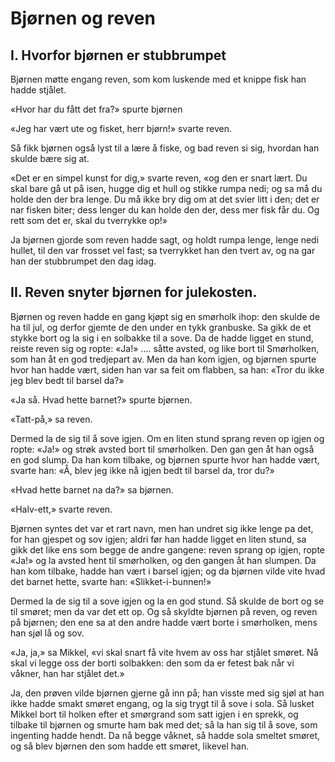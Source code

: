 # Bjørnen og reven

## I. Hvorfor bjørnen er stubbrumpet

Bjørnen møtte engang reven, som kom luskende med et knippe fisk han hadde stjålet.

«Hvor har du fått det fra?» spurte bjørnen

«Jeg har vært ute og fisket, herr bjørn!» svarte reven.

Så fikk bjørnen også lyst til a lære å fiske, og bad reven si sig, hvordan han skulde bære sig at.

«Det er en simpel kunst for dig,» svarte reven, «og den er snart lært. Du skal bare gå ut på isen, hugge dig et hull og stikke rumpa nedi; og sa må du holde den der bra lenge. Du må ikke bry dig om at det svier litt i den; det er nar fisken biter; dess lenger du kan holde den der, dess mer fisk får du. Og rett som det er, skal du tverrykke op!»

Ja bjørnen gjorde som reven hadde sagt, og holdt rumpa lenge, lenge nedi hullet, til den var frosset vel fast; sa tverrykket han den tvert av, og na gar han der stubbrumpet den dag idag.

## II. Reven snyter bjørnen for julekosten.

Bjørnen og reven hadde en gang kjøpt sig en smørholk ihop: den skulde de ha til jul, og derfor gjemte de den under en tykk granbuske. Sa gikk de et stykke bort og la sig i en solbakke til a sove. Da de hadde ligget en stund, reiste reven sig og ropte: «Ja!» .... såtte avsted, og like bort til Smørholken, som han åt en god tredjepart av. Men da han kom igjen, og bjørnen spurte hvor han hadde vært, siden han var sa feit om flabben, sa han: «Tror du ikke jeg blev bedt til barsel da?» 

«Ja så. Hvad hette barnet?» spurte bjørnen.

«Tatt-på,» sa reven.

Dermed la de sig til å sove igjen. Om en liten stund sprang reven op igjen og ropte: «Ja!» og strøk avsted bort til smørholken. Den gan gen åt han også en god slump. Da han kom tilbake, og bjørnen spurte hvor han hadde vært, svarte han: «Å, blev jeg ikke nå igjen bedt til barsel da, tror du?»

«Hvad hette barnet na da?» sa bjørnen.

«Halv-ett,» svarte reven.

Bjørnen syntes det var et rart navn, men han undret sig ikke lenge pa det, for han gjespet og sov igjen; aldri før han hadde ligget en liten stund, sa gikk det like ens som begge de andre gangene: reven sprang op igjen, ropte «Ja!» og la avsted hent til smørholken, og den gangen åt han slumpen. Da han kom tilbake, hadde han vært i barsel igjen; og da bjørnen vilde vite hvad det barnet hette, svarte han: «Slikket-i-bunnen!» 

Dermed la de sig til a sove igjen og la en god stund. Så skulde de bort og se til smøret; men da var det ett op. Og så skyldte bjørnen på reven, og reven på bjørnen; den ene sa at
den andre hadde vært borte i smørholken, mens han sjøl lå og sov.

«Ja, ja,» sa Mikkel, «vi skal snart få vite hvem av oss har stjålet smøret. Nå skal vi legge oss der borti solbakken: den som da er fetest bak når vi våkner, han har stjålet det.»

Ja, den prøven vilde bjørnen gjerne gå inn på; han visste med sig sjøl at han ikke hadde smakt smøret engang, og la sig trygt til å sove i sola. Så lusket Mikkel bort til holken efter et smørgrand som satt igjen i en sprekk, og tilbake til bjørnen og smurte ham bak med det; så la han sig til å sove, som ingenting hadde hendt. Da nå begge våknet, så hadde sola smeltet smøret, og så blev bjørnen den som hadde ett smøret, likevel han.